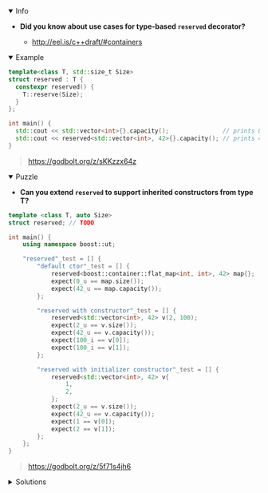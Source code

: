 <details open><summary>Info</summary><p>

* **Did you know about use cases for type-based `reserved` decorator?**

  * http://eel.is/c++draft/#containers

</p></details><details open><summary>Example</summary><p>

```cpp
template<class T, std::size_t Size>
struct reserved : T {
  constexpr reserved() {
    T::reserve(Size);
  }
};

int main() {
  std::cout << std::vector<int>{}.capacity();               // prints 0
  std::cout << reserved<std::vector<int>, 42>{}.capacity(); // prints 42
}
```

> https://godbolt.org/z/sKKzzx64z

</p></details><details open><summary>Puzzle</summary><p>

* **Can you extend `reserved` to support inherited constructors from type T?**

```cpp
template <class T, auto Size>
struct reserved; // TODO

int main() {
    using namespace boost::ut;

    "reserved"_test = [] {
        "default ctor"_test = [] {
            reserved<boost::container::flat_map<int, int>, 42> map{};
            expect(0_u == map.size());
            expect(42_u == map.capacity());
        };

        "reserved with constructor"_test = [] {
            reserved<std::vector<int>, 42> v(2, 100);
            expect(2_u == v.size());
            expect(42_u == v.capacity());
            expect(100_i == v[0]);
            expect(100_i == v[1]);
        };

        "reserved with initializer constructor"_test = [] {
            reserved<std::vector<int>, 42> v{
                1,
                2,
            };
            expect(2_u == v.size());
            expect(42_u == v.capacity());
            expect(1 == v[0]);
            expect(2 == v[1]);
        };
    };
}
```

> https://godbolt.org/z/5f71s4jh6

</p></details><details><summary>Solutions</summary><p>

```cpp
template <class T, auto Size>
struct reserved : T {
  constexpr reserved(auto ...args) : T(args...) {
    T::reserve(Size);
  }

  template<typename TVal>
  constexpr reserved(std::initializer_list<TVal>&& list) : T{list} {
    T::reserve(Size);
  }
};
```
  
> https://godbolt.org/z/Mvbcnbshb
  
```cpp
template<class T, std::size_t Size>
struct reserved : T {
  constexpr reserved()  {
    T::reserve(Size);
  }

  constexpr reserved(std::size_t size, auto&& arg) : T(size, arg) {
    T::reserve(Size);
  }

  template<typename Arg>
  constexpr reserved(std::initializer_list<Arg>&& arg) : T{arg} {
    T::reserve(Size);
  }
};
```

> https://cpp_tip_of_the_week.godbolt.org/z/rM4n1aTf4

```cpp
#define FWD(...) static_cast<decltype(__VA_ARGS__)&&>(__VA_ARGS__)

template <class T, auto Size>
struct reserved : T {
    [[nodiscard]] constexpr reserved(auto&&... args) : T(FWD(args)...) {
        T::reserve(Size);
    }

    template <typename TValue>
    [[nodiscard]] constexpr reserved(std::initializer_list<TValue>&& list)
        : T{FWD(list)} {
        T::reserve(Size);
    }
};
```

> https://godbolt.org/z/GdaW7srYv